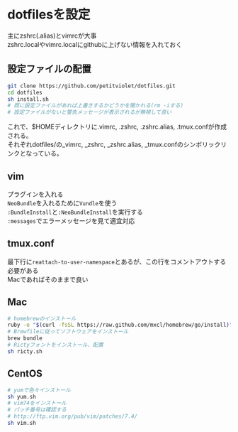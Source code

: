 # dotfilesを設定

主にzshrc(.alias)とvimrcが大事  
zshrc.localやvimrc.localにgithubに上げない情報を入れておく

## 設定ファイルの配置

```sh
git clone https://github.com/petitviolet/dotfiles.git
cd dotfiles
sh install.sh
# 既に設定ファイルがあれば上書きするかどうかを聞かれる(rm -iする)
# 設定ファイルがないと警告メッセージが表示されるが無視して良い
```

これで、$HOMEディレクトリに.vimrc, .zshrc, .zshrc.alias, .tmux.confが作成される。  
それぞれdotfiles/の\_vimrc, \_zshrc, \_zshrc.alias, \_tmux.confのシンボリックリンクとなっている。


## vim

プラグインを入れる  
`NeoBundle`を入れるために`Vundle`を使う  
`:BundleInstall`と`:NeoBundleInstall`を実行する  
`:messages`でエラーメッセージを見て適宜対応  

## tmux.conf

最下行に`reattach-to-user-namespace`とあるが、この行をコメントアウトする必要がある  
Macであればそのままで良い

## Mac

```sh
# homebrewのインストール
ruby -e "$(curl -fsSL https://raw.github.com/mxcl/homebrew/go/install)"
# Brewfileに従ってソフトウェアをインストール
brew bundle
# Rictyフォントをインストール、配置
sh ricty.sh
``` 

## CentOS

```sh
# yumで色々インストール
sh yum.sh
# vim74をインストール
# パッチ番号は確認する
# http://ftp.vim.org/pub/vim/patches/7.4/
sh vim.sh
```
